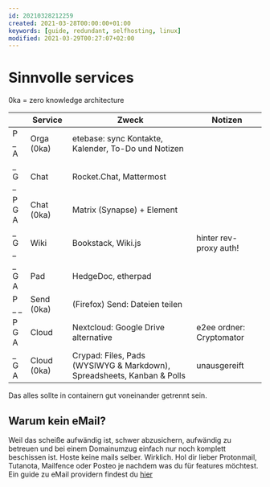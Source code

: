 ```yaml
---
id: 20210328212259
created: 2021-03-28T00:00:00+01:00
keywords: [guide, redundant, selfhosting, linux]
modified: 2021-03-29T00:27:07+02:00
---
```


# Sinnvolle services
0ka = zero knowledge architecture

|        | Service     | Zweck                                                | Notizen               |
|--------|-------------|----------------------------------------------------- |-----------------------|
| P _  A | Orga (0ka)  | etebase: sync Kontakte, Kalender, To-Do und Notizen  | |
| _ G  _ | Chat        | Rocket.Chat, Mattermost                              | |
| P G A  | Chat (0ka)  | Matrix (Synapse) + Element                           | |
| _ G  _ | Wiki 	   | Bookstack, Wiki.js                                   | hinter rev-proxy auth! |
| _ G  A | Pad         | HedgeDoc, etherpad                                   | |
| P _  _ | Send (0ka)  | (Firefox) Send: Dateien teilen                       | |
| P G A  | Cloud       | Nextcloud: Google Drive alternative                  | e2ee ordner: Cryptomator |
| _ G  A | Cloud (0ka) | Crypad: Files, Pads (WYSIWYG & Markdown), Spreadsheets, Kanban & Polls | unausgereift |

Das alles sollte in containern gut voneinander getrennt sein.

## Warum kein eMail?
Weil das scheiße aufwändig ist, schwer abzusichern, aufwändig zu betreuen und bei einem Domainumzug einfach nur noch komplett beschissen ist.
Hoste keine mails selber. Wirklich. Hol dir lieber Protonmail, Tutanota, Mailfence oder Posteo je nachdem was du für features möchtest. Ein guide zu eMail providern findest du [hier](../../privacy/secure-email.md)